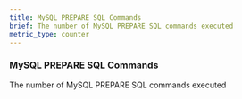 ```yaml
---
title: MySQL PREPARE SQL Commands
brief: The number of MySQL PREPARE SQL commands executed
metric_type: counter
---
```

### MySQL PREPARE SQL Commands

The number of MySQL PREPARE SQL commands executed

